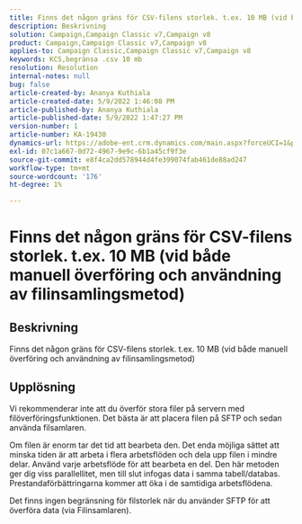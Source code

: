 ```yaml
---
title: Finns det någon gräns för CSV-filens storlek. t.ex. 10 MB (vid både manuell överföring och användning av filinsamlingsmetod)
description: Beskrivning
solution: Campaign,Campaign Classic v7,Campaign v8
product: Campaign,Campaign Classic v7,Campaign v8
applies-to: Campaign Classic,Campaign Classic v7,Campaign v8
keywords: KCS,begränsa .csv 10 mb
resolution: Resolution
internal-notes: null
bug: false
article-created-by: Ananya Kuthiala
article-created-date: 5/9/2022 1:46:08 PM
article-published-by: Ananya Kuthiala
article-published-date: 5/9/2022 1:47:27 PM
version-number: 1
article-number: KA-19430
dynamics-url: https://adobe-ent.crm.dynamics.com/main.aspx?forceUCI=1&pagetype=entityrecord&etn=knowledgearticle&id=74664e5e-9ecf-ec11-a7b5-0022480a8e40
exl-id: 07c1a667-0d72-4967-9e9c-6b1a45cf9f3e
source-git-commit: e8f4ca2dd578944d4fe399074fab461de88ad247
workflow-type: tm+mt
source-wordcount: '176'
ht-degree: 1%

---
```


# Finns det någon gräns för CSV-filens storlek. t.ex. 10 MB (vid både manuell överföring och användning av filinsamlingsmetod)

## Beskrivning

Finns det någon gräns för CSV-filens storlek. t.ex. 10 MB (vid både manuell överföring och användning av filinsamlingsmetod)

## Upplösning


Vi rekommenderar inte att du överför stora filer på servern med filöverföringsfunktionen. Det bästa är att placera filen på SFTP och sedan använda filsamlaren.

Om filen är enorm tar det tid att bearbeta den. Det enda möjliga sättet att minska tiden är att arbeta i flera arbetsflöden och dela upp filen i mindre delar. Använd varje arbetsflöde för att bearbeta en del. Den här metoden ger dig viss parallellitet, men till slut infogas data i samma tabell/databas. Prestandaförbättringarna kommer att öka i de samtidiga arbetsflödena.

Det finns ingen begränsning för filstorlek när du använder SFTP för att överföra data (via Filinsamlaren).
